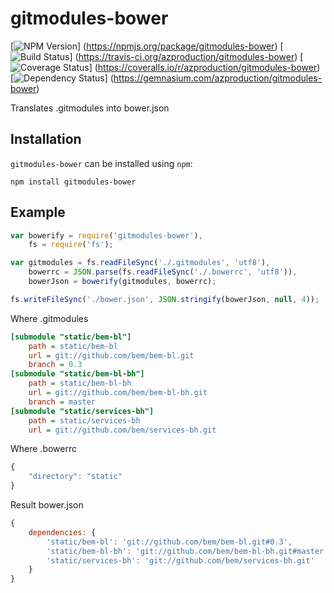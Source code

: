 # gitmodules-bower
[![NPM Version](https://badge.fury.io/js/gitmodules-bower.png)]
(https://npmjs.org/package/gitmodules-bower)
[![Build Status](https://travis-ci.org/azproduction/gitmodules-bower.png?branch=master)]
(https://travis-ci.org/azproduction/gitmodules-bower)
[![Coverage Status](https://coveralls.io/repos/azproduction/gitmodules-bower/badge.png?branch=master)]
(https://coveralls.io/r/azproduction/gitmodules-bower)
[![Dependency Status](https://gemnasium.com/azproduction/gitmodules-bower.png)]
(https://gemnasium.com/azproduction/gitmodules-bower)

Translates .gitmodules into bower.json

## Installation

`gitmodules-bower` can be installed using `npm`:

```
npm install gitmodules-bower
```

## Example

```js
var bowerify = require('gitmodules-bower'),
    fs = require('fs');

var gitmodules = fs.readFileSync('./.gitmodules', 'utf8'),
    bowerrc = JSON.parse(fs.readFileSync('./.bowerrc', 'utf8')),
    bowerJson = bowerify(gitmodules, bowerrc);

fs.writeFileSync('./bower.json', JSON.stringify(bowerJson, null, 4));
```

Where .gitmodules

```ini
[submodule "static/bem-bl"]
	path = static/bem-bl
	url = git://github.com/bem/bem-bl.git
	branch = 0.3
[submodule "static/bem-bl-bh"]
	path = static/bem-bl-bh
	url = git://github.com/bem/bem-bl-bh.git
	branch = master
[submodule "static/services-bh"]
	path = static/services-bh
	url = git://github.com/bem/services-bh.git

```

Where .bowerrc

```js
{
    "directory": "static"
}
```

Result bower.json

```js
{
    dependencies: {
        'static/bem-bl': 'git://github.com/bem/bem-bl.git#0.3',
        'static/bem-bl-bh': 'git://github.com/bem/bem-bl-bh.git#master',
        'static/services-bh': 'git://github.com/bem/services-bh.git'
    }
}
```
